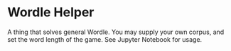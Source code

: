 # Wordle Helper

A thing that solves general Wordle. You may supply your own corpus, and set the word length of the game. See Jupyter Notebook for usage.
